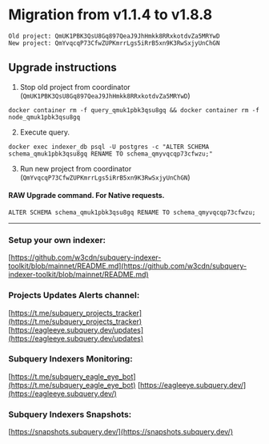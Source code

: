 # Migration from v1.1.4 to v1.8.8
```
Old project: QmUK1PBK3QsU8Gq897QeaJ9JhHmkk8RRxkotdvZa5MRYwD
New project: QmYvqcqP73CfwZUPKmrrLgs5iRrB5xn9K3RwSxjyUnChGN
```


## Upgrade instructions
 1) Stop old project from coordinator (`QmUK1PBK3QsU8Gq897QeaJ9JhHmkk8RRxkotdvZa5MRYwD`)

```
docker container rm -f query_qmuk1pbk3qsu8gq && docker container rm -f node_qmuk1pbk3qsu8gq
```

 2) Execute query.

```
docker exec indexer_db psql -U postgres -c "ALTER SCHEMA schema_qmuk1pbk3qsu8gq RENAME TO schema_qmyvqcqp73cfwzu;"

```

 3) Run new project from coordinator (`QmYvqcqP73CfwZUPKmrrLgs5iRrB5xn9K3RwSxjyUnChGN`)

#### RAW Upgrade command. For Native requests.
`ALTER SCHEMA schema_qmuk1pbk3qsu8gq RENAME TO schema_qmyvqcqp73cfwzu;`


___
### Setup your own indexer:

[https://github.com/w3cdn/subquery-indexer-toolkit/blob/mainnet/README.md](https://github.com/w3cdn/subquery-indexer-toolkit/blob/mainnet/README.md)

### Projects Updates Alerts channel:

[https://t.me/subquery_projects_tracker](https://t.me/subquery_projects_tracker) [https://eagleeye.subquery.dev/updates](https://eagleeye.subquery.dev/updates)

### Subquery Indexers Monitoring:

[https://t.me/subquery_eagle_eye_bot](https://t.me/subquery_eagle_eye_bot) [https://eagleeye.subquery.dev/](https://eagleeye.subquery.dev/)


### Subquery Indexers Snapshots:

[https://snapshots.subquery.dev/](https://snapshots.subquery.dev/)
